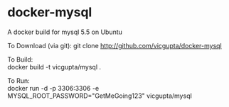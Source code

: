 docker-mysql
============

A docker build for mysql 5.5 on Ubuntu

To Download (via git):
git clone http://github.com/vicgupta/docker-mysql

To Build: <br>
docker build -t vicgupta/mysql .

To Run: <br>
docker run -d -p 3306:3306 -e MYSQL_ROOT_PASSWORD="GetMeGoing123" vicgupta/mysql
